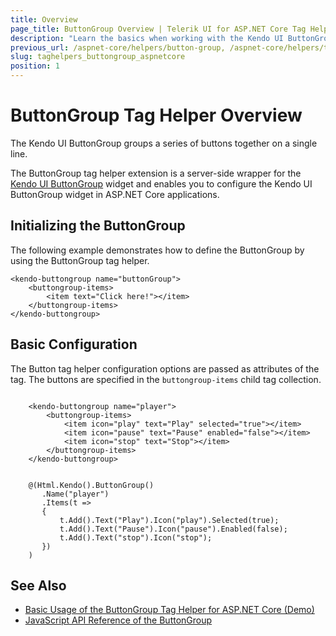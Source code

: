 ```yaml
---
title: Overview
page_title: ButtonGroup Overview | Telerik UI for ASP.NET Core Tag Helpers
description: "Learn the basics when working with the Kendo UI ButtonGroup tag helper for ASP.NET Core (MVC 6 or ASP.NET Core MVC)."
previous_url: /aspnet-core/helpers/button-group, /aspnet-core/helpers/tag-helpers/button-group
slug: taghelpers_buttongroup_aspnetcore
position: 1
---
```


# ButtonGroup Tag Helper Overview

The Kendo UI ButtonGroup groups a series of buttons together on a single line.

The ButtonGroup tag helper extension is a server-side wrapper for the [Kendo UI ButtonGroup](https://demos.telerik.com/kendo-ui/buttongroup/index) widget and enables you to configure the Kendo UI ButtonGroup widget in ASP.NET Core applications.

## Initializing the ButtonGroup

The following example demonstrates how to define the ButtonGroup by using the ButtonGroup tag helper.

    <kendo-buttongroup name="buttonGroup">
        <buttongroup-items>
            <item text="Click here!"></item>
        </buttongroup-items>
    </kendo-buttongroup>

## Basic Configuration

The Button tag helper configuration options are passed as attributes of the tag. The buttons are specified in the `buttongroup-items` child tag collection.

```tagHelper

    <kendo-buttongroup name="player">
        <buttongroup-items>
            <item icon="play" text="Play" selected="true"></item>
            <item icon="pause" text="Pause" enabled="false"></item>
            <item icon="stop" text="Stop"></item>
        </buttongroup-items>
    </kendo-buttongroup>
```
```cshtml

    @(Html.Kendo().ButtonGroup()
       .Name("player")
       .Items(t =>
       {
           t.Add().Text("Play").Icon("play").Selected(true);
           t.Add().Text("Pause").Icon("pause").Enabled(false);
           t.Add().Text("stop").Icon("stop");
       })
    )
```

## See Also

* [Basic Usage of the ButtonGroup Tag Helper for ASP.NET Core (Demo)](https://demos.telerik.com/aspnet-core/buttongroup/tag-helper)
* [JavaScript API Reference of the ButtonGroup](http://docs.telerik.com/kendo-ui/api/javascript/ui/buttongroup)
